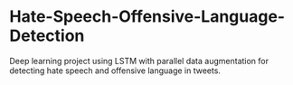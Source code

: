 # Hate-Speech-Offensive-Language-Detection
Deep learning project using LSTM with parallel data augmentation for detecting hate speech and offensive language in tweets.

